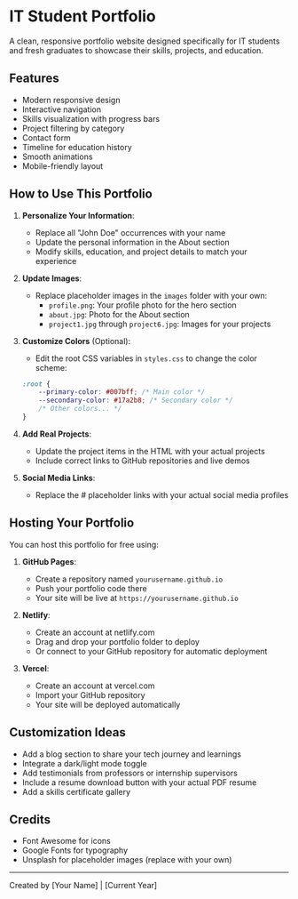 # IT Student Portfolio

A clean, responsive portfolio website designed specifically for IT students and fresh graduates to showcase their skills, projects, and education.

## Features

- Modern responsive design
- Interactive navigation
- Skills visualization with progress bars
- Project filtering by category
- Contact form
- Timeline for education history
- Smooth animations
- Mobile-friendly layout

## How to Use This Portfolio

1. **Personalize Your Information**:
   - Replace all "John Doe" occurrences with your name
   - Update the personal information in the About section
   - Modify skills, education, and project details to match your experience

2. **Update Images**:
   - Replace placeholder images in the `images` folder with your own:
     - `profile.png`: Your profile photo for the hero section
     - `about.jpg`: Photo for the About section
     - `project1.jpg` through `project6.jpg`: Images for your projects

3. **Customize Colors** (Optional):
   - Edit the root CSS variables in `styles.css` to change the color scheme:
   ```css
   :root {
       --primary-color: #007bff; /* Main color */
       --secondary-color: #17a2b8; /* Secondary color */
       /* Other colors... */
   }
   ```

4. **Add Real Projects**:
   - Update the project items in the HTML with your actual projects
   - Include correct links to GitHub repositories and live demos

5. **Social Media Links**:
   - Replace the # placeholder links with your actual social media profiles

## Hosting Your Portfolio

You can host this portfolio for free using:

1. **GitHub Pages**:
   - Create a repository named `yourusername.github.io`
   - Push your portfolio code there
   - Your site will be live at `https://yourusername.github.io`

2. **Netlify**:
   - Create an account at netlify.com
   - Drag and drop your portfolio folder to deploy
   - Or connect to your GitHub repository for automatic deployment

3. **Vercel**:
   - Create an account at vercel.com
   - Import your GitHub repository
   - Your site will be deployed automatically

## Customization Ideas

- Add a blog section to share your tech journey and learnings
- Integrate a dark/light mode toggle
- Add testimonials from professors or internship supervisors
- Include a resume download button with your actual PDF resume
- Add a skills certificate gallery

## Credits

- Font Awesome for icons
- Google Fonts for typography
- Unsplash for placeholder images (replace with your own)

---

Created by [Your Name] | [Current Year] 